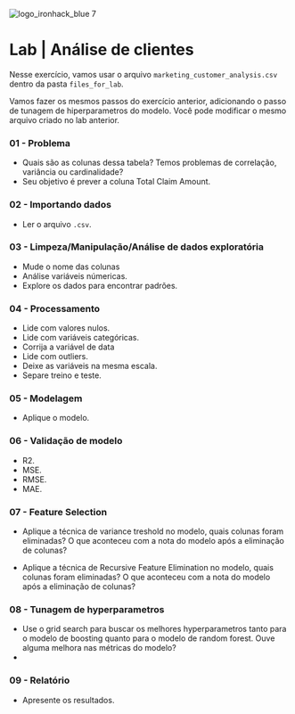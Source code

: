 ![logo_ironhack_blue 7](https://user-images.githubusercontent.com/23629340/40541063-a07a0a8a-601a-11e8-91b5-2f13e4e6b441.png)

# Lab | Análise de clientes

Nesse exercício, vamos usar o arquivo `marketing_customer_analysis.csv` dentro da pasta `files_for_lab`.

Vamos fazer os mesmos passos do exercício anterior, adicionando o passo de tunagem de hiperparametros do modelo. Você pode modificar o mesmo arquivo criado no lab anterior.

### 01 - Problema 

- Quais são as colunas dessa tabela? Temos problemas de correlação, variância ou cardinalidade?
- Seu objetivo é prever a coluna Total Claim Amount.

### 02 - Importando dados

- Ler o arquivo `.csv`.

### 03 - Limpeza/Manipulação/Análise de dados exploratória

- Mude o nome das colunas
- Análise variáveis númericas.
- Explore os dados para encontrar padrões.

### 04 - Processamento

- Lide com valores nulos.
- Lide com variáveis categóricas.
- Corrija a variável de data
- Lide com outliers.
- Deixe as variáveis na mesma escala.
- Separe treino e teste.

### 05 - Modelagem

- Aplique o modelo.

### 06 - Validação de modelo

- R2.
- MSE.
- RMSE.
- MAE.
### 07 - Feature Selection


- Aplique a técnica de variance treshold no modelo, quais colunas foram eliminadas? O que aconteceu com a nota do modelo após a eliminação de colunas?

- Aplique a técnica de Recursive Feature Elimination no modelo, quais colunas foram eliminadas? O que aconteceu com a nota do modelo após a eliminação de colunas?

### 08 - Tunagem de hyperparametros
- Use o grid search para buscar os melhores hyperparametros tanto para o modelo de boosting quanto para o modelo de random forest. Ouve alguma melhora nas métricas do modelo?
- 
### 09 - Relatório
- Apresente os resultados.

